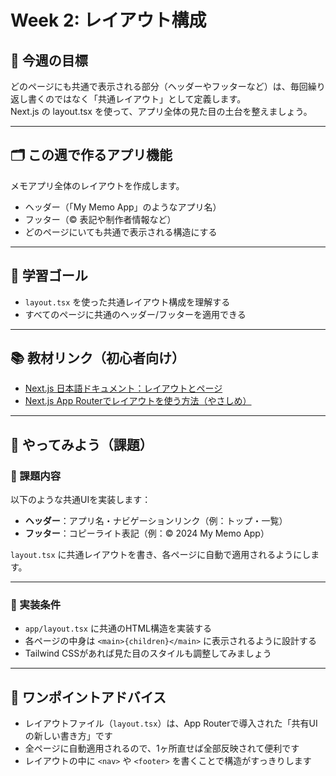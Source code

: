 # Week 2: レイアウト構成

## 🔰 今週の目標
どのページにも共通で表示される部分（ヘッダーやフッターなど）は、毎回繰り返し書くのではなく「共通レイアウト」として定義します。  
Next.js の layout.tsx を使って、アプリ全体の見た目の土台を整えましょう。

---

## 🗂 この週で作るアプリ機能
メモアプリ全体のレイアウトを作成します。

- ヘッダー（「My Memo App」のようなアプリ名）
- フッター（© 表記や制作者情報など）
- どのページにいても共通で表示される構造にする

---

## 🎯 学習ゴール
- `layout.tsx` を使った共通レイアウト構成を理解する
- すべてのページに共通のヘッダー/フッターを適用できる

---

## 📚 教材リンク（初心者向け）
- [Next.js 日本語ドキュメント：レイアウトとページ](https://nextjs-ja-translation-docs.vercel.app/docs/app/building-your-application/routing/pages-and-layouts)
- [Next.js App Routerでレイアウトを使う方法（やさしめ）](https://bukiccho.com/tutorial-nextjs-app-layout-basic/)

---

## 📝 やってみよう（課題）

### 🔹 課題内容
以下のような共通UIを実装します：

- **ヘッダー**：アプリ名・ナビゲーションリンク（例：トップ・一覧）
- **フッター**：コピーライト表記（例：© 2024 My Memo App）

`layout.tsx` に共通レイアウトを書き、各ページに自動で適用されるようにします。

---

### 🔹 実装条件
- `app/layout.tsx` に共通のHTML構造を実装する
- 各ページの中身は `<main>{children}</main>` に表示されるように設計する
- Tailwind CSSがあれば見た目のスタイルも調整してみましょう

---

## 💬 ワンポイントアドバイス
- レイアウトファイル（`layout.tsx`）は、App Routerで導入された「共有UIの新しい書き方」です
- 全ページに自動適用されるので、1ヶ所直せば全部反映されて便利です
- レイアウトの中に `<nav>` や `<footer>` を書くことで構造がすっきりします
